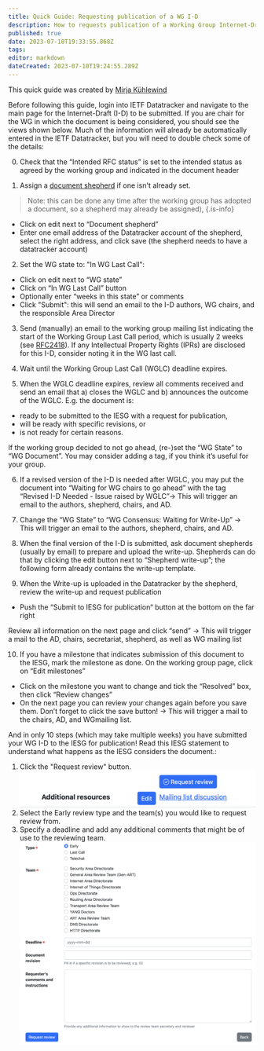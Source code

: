 ```yaml
---
title: Quick Guide: Requesting publication of a WG I-D
description: How to requests publication of a Working Group Internet-Draft
published: true
date: 2023-07-10T19:33:55.868Z
tags: 
editor: markdown
dateCreated: 2023-07-10T19:24:55.289Z
---
```


This quick guide was created by [Mirja Kühlewind](https://datatracker.ietf.org/person/mirja.kuehlewind@ericsson.com)

Before following this guide, login into IETF Datatracker and navigate to the main page for the Internet-Draft (I-D) to be submitted. If you are chair for the WG in which the document is being considered, you should see the views shown below. Much of the information will already be automatically entered in the IETF Datatracker, but you will need to double check some of the details:

0. Check that the “Intended RFC status” is set to the intended status as agreed by the working group and indicated in the document header

1. Assign a [document shepherd](https://chairs.ietf.org/en/documents/document-shepherding) if one isn't already set.
> Note: this can be done any time after the working group has adopted a document, so a shepherd may already be assigned),
{.is-info}
- Click on edit next to “Document shepherd”
- Enter one email address of the Datatracker account of the shepherd, select the right address, and click save (the shepherd needs to have a datatracker account)

2. Set the WG state to: "In WG Last Call":
- Click on edit next to “WG state”
- Click on “In WG Last Call” button
- Optionally enter “weeks in this state” or comments
- Click "Submit": this will send an email to the I-D authors, WG chairs, and the responsible Area Director

3. Send (manually) an email to the working group mailing list indicating the start of the Working Group Last Call period, which is usually 2 weeks (see [RFC2418](https://www.rfc-editor.org/rfc/rfc2418.html)). If any Intellectual Property Rights (IPRs) are disclosed for this I-D, consider noting it in the WG last call.

4. Wait until the Working Group Last Call (WGLC) deadline expires.

5. When the WGLC deadline expires, review all comments received and send an email that a) closes the WGLC and b) announces the outcome of the WGLC. E.g. the document is:
- ready to be submitted to the IESG with a request for publication, 
- will be ready with specific revisions, or 
- is not ready for certain reasons.

If the working group decided to not go ahead, (re-)set the “WG State” to “WG Document”. You may consider adding a tag, if you think it’s useful for your group.

6. If a revised version of the I-D is needed after WGLC, you may put the document into “Waiting for WG chairs to go ahead” with the tag “Revised I-D Needed - Issue raised by WGLC”-> This will trigger an email to the authors, shepherd, chairs, and AD.

7. Change the “WG State” to “WG Consensus: Waiting for Write-Up” -> This will trigger an email to the authors, shepherd, chairs, and AD.

8. When the final version of the I-D is submitted, ask document shepherds (usually by email) to prepare and upload the write-up. Shepherds can do that by clicking the edit button next to “Shepherd write-up”; the following form already contains the write-up template.

9. When the Write-up is uploaded in the Datatracker by the shepherd, review the write-up and request publication
- Push the “Submit to IESG for publication“ button at the bottom on the far right 

Review all information on the next page and click “send”
-> This will trigger a mail to the AD, chairs, secretariat, shepherd, as well as WG mailing list

10. If you have a milestone that indicates submission of this document to the IESG, mark the milestone as done. On the working group page, click on “Edit milestones”
- Click on the milestone you want to change and tick the “Resolved” box, then click “Review changes”
- On the next page you can review your changes again before you save them. Don’t forget to click the save button! -> This will trigger a mail to the chairs, AD, and WGmailing list.

And in only 10 steps (which may take multiple weeks) you have submitted your WG I-D to the IESG for publication! Read this IESG statement to understand what happens as the IESG considers the document.: 



1. Click the "Request review" button.
![screenshot_2023-03-07_at_17.25.34.png](/screenshot_2023-03-07_at_17.25.34.png)
1. Select the Early review type and the team(s) you would like to request review from. 
1. Specify a deadline and add any additional comments that might be of use to the reviewing team.
![screenshot_2023-03-07_at_17.23.19.png](/screenshot_2023-03-07_at_17.23.19.png)